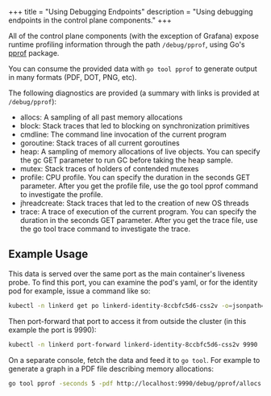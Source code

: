 +++
title = "Using Debugging Endpoints"
description = "Using debugging endpoints in the control plane components."
+++

All of the control plane components (with the exception of Grafana) expose
runtime profiling information through the path `/debug/pprof`, using Go's
[pprof](https://golang.org/pkg/net/http/pprof/) package.

You can consume the provided data with `go tool pprof` to generate output in
many formats (PDF, DOT, PNG, etc).

The following diagnostics are provided (a summary with links is provided at
`/debug/pprof`):

- allocs: A sampling of all past memory allocations
- block: Stack traces that led to blocking on synchronization primitives
- cmdline: The command line invocation of the current program
- goroutine: Stack traces of all current goroutines
- heap: A sampling of memory allocations of live objects. You can specify the gc
  GET parameter to run GC before taking the heap sample.
- mutex: Stack traces of holders of contended mutexes
- profile: CPU profile. You can specify the duration in the seconds GET
  parameter. After you get the profile file, use the go tool pprof command to
  investigate the profile.
- jhreadcreate: Stack traces that led to the creation of new OS threads
- trace: A trace of execution of the current program. You can specify the
  duration in the seconds GET parameter. After you get the trace file, use the
  go tool trace command to investigate the trace.

## Example Usage

This data is served over the same port as the main container's liveness probe.
To find this port, you can examine the pod's yaml, or for the identity pod for
example, issue a command like so:

```bash
kubectl -n linkerd get po linkerd-identity-8ccbfc5d6-css2v -o=jsonpath='{.spec.containers[?(@.livenessProbe.httpGet.path=="/ping")].livenessProbe.httpGet.port}'
```

Then port-forward that port to access it from outside the cluster (in this
example the port is 9990):

```bash
kubectl -n linkerd port-forward linkerd-identity-8ccbfc5d6-css2v 9990
```

On a separate console, fetch the data and feed it to `go tool`. For example to
generate a graph in a PDF file describing memory allocations:

```bash
go tool pprof -seconds 5 -pdf http://localhost:9990/debug/pprof/allocs
```